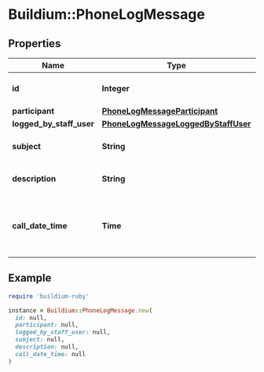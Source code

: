 # Buildium::PhoneLogMessage

## Properties

| Name | Type | Description | Notes |
| ---- | ---- | ----------- | ----- |
| **id** | **Integer** | Phone log unique identifier. | [optional] |
| **participant** | [**PhoneLogMessageParticipant**](PhoneLogMessageParticipant.md) |  | [optional] |
| **logged_by_staff_user** | [**PhoneLogMessageLoggedByStaffUser**](PhoneLogMessageLoggedByStaffUser.md) |  | [optional] |
| **subject** | **String** | Subject of the phone call. | [optional] |
| **description** | **String** | Description of the phone call. | [optional] |
| **call_date_time** | **Time** | The date and time in UTC of when the call took place. | [optional] |

## Example

```ruby
require 'buildium-ruby'

instance = Buildium::PhoneLogMessage.new(
  id: null,
  participant: null,
  logged_by_staff_user: null,
  subject: null,
  description: null,
  call_date_time: null
)
```

